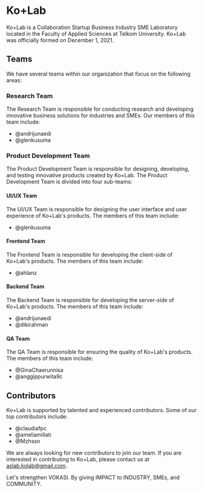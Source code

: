 # Ko+Lab

Ko+Lab is a Collaboration Startup Business Industry SME Laboratory located in the Faculty of Applied Sciences at Telkom University. Ko+Lab was officially formed on December 1, 2021.

## Teams

We have several teams within our organization that focus on the following areas:

### Research Team

The Research Team is responsible for conducting research and developing innovative business solutions for industries and SMEs. Our members of this team include:

- @andrijunaedi
- @glenkusuma

### Product Development Team
The Product Development Team is responsible for designing, developing, and testing innovative products created by Ko+Lab. The Product Development Team is divided into four sub-teams:

#### UI/UX Team

The UI/UX Team is responsible for designing the user interface and user experience of Ko+Lab's products. The members of this team include:

- @glenkusuma

#### Frontend Team

The Frontend Team is responsible for developing the client-side of Ko+Lab's products. The members of this team include:

- @ahlanz

#### Backend Team

The Backend Team is responsible for developing the server-side of Ko+Lab's products. The members of this team include:

- @andrijunaedi
- @dikirahman

#### QA Team

The QA Team is responsible for ensuring the quality of Ko+Lab's products. The members of this team include:

- @GinaChaerunnisa
- @anggippurwita9c

## Contributors

Ko+Lab is supported by talented and experienced contributors. Some of our top contributors include:

- @claudiafpc
- @ameliamillati
- @Mzhssn

We are always looking for new contributors to join our team. If you are interested in contributing to Ko+Lab, please contact us at [aslab.kolab@gmail.com](mailto:aslab.kolab@gmail.com).

Let's strengthen VOKASI. By giving IMPACT to INDUSTRY, SMEs, and COMMUNITY.
